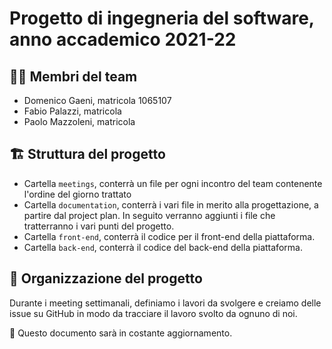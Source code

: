 # Progetto di ingegneria del software, anno accademico 2021-22

## 👷🏼 Membri del team

- Domenico Gaeni, matricola 1065107
- Fabio Palazzi, matricola
- Paolo Mazzoleni, matricola

## 🏗️ Struttura del progetto

- Cartella `meetings`, conterrà un file per ogni incontro del team contenente l'ordine del giorno trattato
- Cartella `documentation`, conterrà i vari file in merito alla progettazione, a partire dal project plan. In seguito verranno aggiunti i file che tratterranno i vari punti del progetto.
- Cartella `front-end`, conterrà il codice per il front-end della piattaforma.
- Cartella `back-end`, conterrà il codice del back-end della piattaforma.

## 🚀 Organizzazione del progetto

Durante i meeting settimanali, definiamo i lavori da svolgere e creiamo delle issue su GitHub in modo da tracciare il lavoro svolto da ognuno di noi.

🚧 Questo documento sarà in costante aggiornamento.

